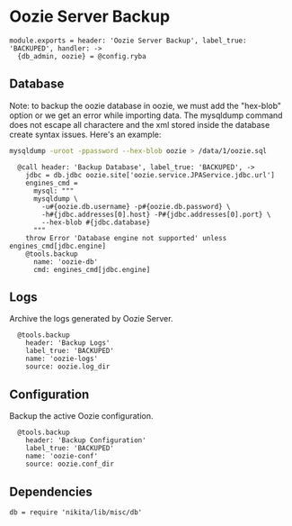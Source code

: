 
# Oozie Server Backup

    module.exports = header: 'Oozie Server Backup', label_true: 'BACKUPED', handler: ->
      {db_admin, oozie} = @config.ryba

## Database

Note: to backup the oozie database in oozie, we must add the "hex-blob" option or
we get an error while importing data. The mysqldump command does not escape all
charactere and the xml stored inside the database create syntax issues. Here's
an example:

```bash
mysqldump -uroot -ppassword --hex-blob oozie > /data/1/oozie.sql
```

      @call header: 'Backup Database', label_true: 'BACKUPED', ->
        jdbc = db.jdbc oozie.site['oozie.service.JPAService.jdbc.url']
        engines_cmd =
          mysql: """
          mysqldump \
            -u#{oozie.db.username} -p#{oozie.db.password} \
            -h#{jdbc.addresses[0].host} -P#{jdbc.addresses[0].port} \
            --hex-blob #{jdbc.database}
          """
        throw Error 'Database engine not supported' unless engines_cmd[jdbc.engine]
        @tools.backup
          name: 'oozie-db'
          cmd: engines_cmd[jdbc.engine]


## Logs

Archive the logs generated by Oozie Server.

      @tools.backup
        header: 'Backup Logs'
        label_true: 'BACKUPED'
        name: 'oozie-logs'
        source: oozie.log_dir


## Configuration

Backup the active Oozie configuration.

      @tools.backup
        header: 'Backup Configuration'
        label_true: 'BACKUPED'
        name: 'oozie-conf'
        source: oozie.conf_dir

## Dependencies

    db = require 'nikita/lib/misc/db'
